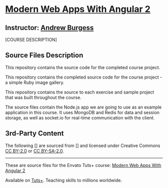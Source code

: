# [Modern Web Apps With Angular 2][published url]
## Instructor: [Andrew Burgess][instructor url]


[COURSE DESCRIPTION]


## Source Files Description


This repository contains the source code for the completed course project.

This repository contains the completed source code for the course project - a simple Ruby image gallery.

This repository contains the source to each exercise and sample project that was built throughout the course.

The source files contain the Node.js app we are going to use as an example application in this course. It uses MongoDB and Redis for data and session storage, as well as socket.io for real-time communication with the client.


## 3rd-Party Content

The following [] are sourced from [] and licensed under Creative Commons [CC BY-2.0](https://creativecommons.org/licenses/by/2.0/) or [CC BY-SA-2.0](https://creativecommons.org/licenses/by-sa/2.0/).

------

These are source files for the Envato Tuts+ course: [Modern Web Apps With Angular 2][published url]

Available on [Tuts+](https://tutsplus.com). Teaching skills to millions worldwide.

[published url]: https://code.tutsplus.com/courses/modern-web-apps-with-angular-2
[instructor url]: https://tutsplus.com/authors/andrew-burgess
